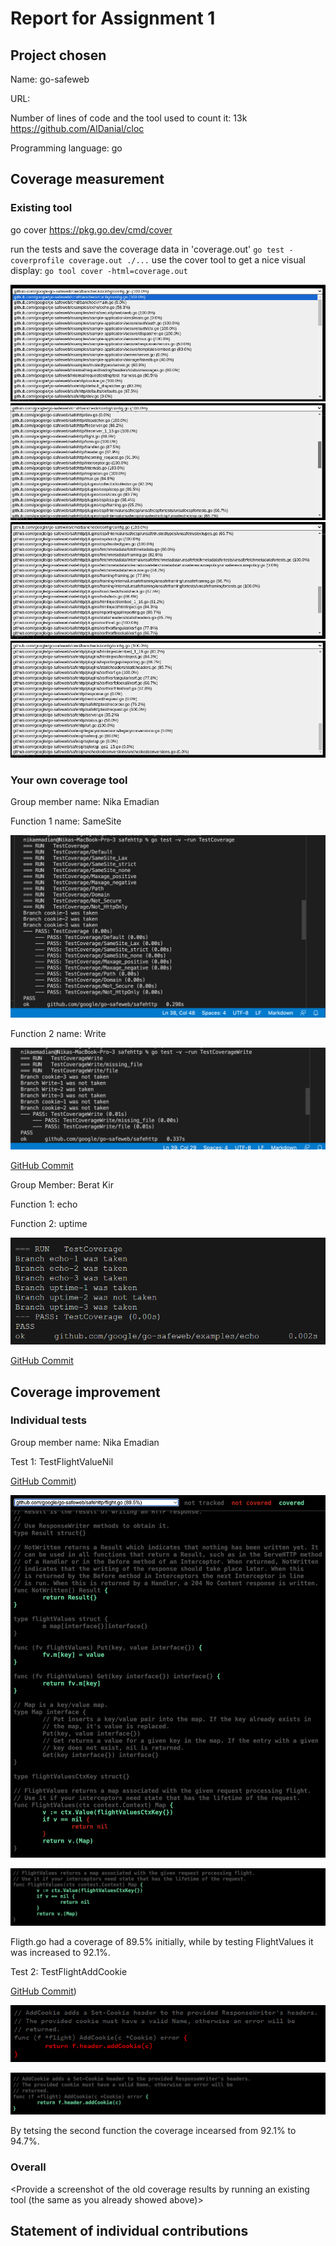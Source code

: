 # Report for Assignment 1

## Project chosen

Name: go-safeweb

URL: [<TODO>](https://github.com/google/go-safeweb)

Number of lines of code and the tool used to count it: 13k https://github.com/AlDanial/cloc

Programming language: go

## Coverage measurement

### Existing tool

go cover
https://pkg.go.dev/cmd/cover

<Show the coverage results provided by the existing tool with a screenshot>
run the tests and save the coverage data in 'coverage.out'
<code>go test -coverprofile coverage.out ./...</code>
use the cover tool to get a nice visual display:
<code>go tool cover -html=coverage.out</code>

![coverage1](existing-coverage/image1.png)
![coverage2](existing-coverage/image2.png)
![coverage3](existing-coverage/image3.png)
![coverage4](existing-coverage/image4.png)

### Your own coverage tool

<The following is supposed to be repeated for each group member>

Group member name: Nika Emadian

Function 1 name: SameSite

![](/existing-coverage/cookie.png)

Function 2 name: Write 

![](/existing-coverage/write.png)

[GitHub Commit](https://github.com/dr-noid/go-safeweb/commit/5fb77332308d05571fa3160aff046c01725fd559)

Group Member: Berat Kir

Function 1: echo

Function 2: uptime

![alt text](existing-coverage/dr-noid-coverage.png)

[GitHub Commit](https://github.com/dr-noid/go-safeweb/commit/b071a38bd809d8afcf3be28dace3da369f5fe4c2)

## Coverage improvement

### Individual tests

<The following is supposed to be repeated for each group member>

Group member name: Nika Emadian

Test 1: TestFlightValueNil

[GitHub Commit](https://github.com/dr-noid/go-safeweb/commit/7ad3e7c330db30aa69769a367bfd1039aa7af64a))

![Old coverage](/existing-coverage/FlightValuesold.png)

![New coverage](/existing-coverage/FlightValuesnew.png)

Fligth.go had a coverage of 89.5% initially, while by testing FlightValues it was increased to 92.1%.

Test 2: TestFlightAddCookie

[GitHub Commit](https://github.com/dr-noid/go-safeweb/commit/7ad3e7c330db30aa69769a367bfd1039aa7af64a))

![Old coverage](/existing-coverage/AddCookieOld.png)

![New coverage](/existing-coverage/AddCookieNew.png)

By tetsing the second function the coverage incearsed from 92.1% to 94.7%.

### Overall

<Provide a screenshot of the old coverage results by running an existing tool (the same as you already showed above)>

<Provide a screenshot of the new coverage results by running the existing tool using all test modifications made by the group>

## Statement of individual contributions

<Write what each group member did>
